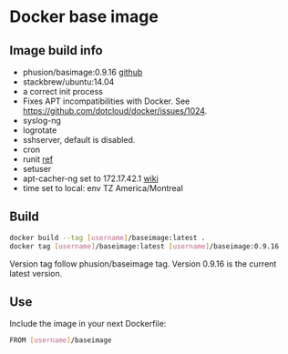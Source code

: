 # Docker base image

## Image build info
* phusion/basimage:0.9.16 [github](https://github.com/phusion/baseimage-docker)
 * stackbrew/ubuntu:14.04
 * a correct init process
 * Fixes APT incompatibilities with Docker. See https://github.com/dotcloud/docker/issues/1024.
 * syslog-ng
 * logrotate
 * sshserver, default is disabled.
 * cron
 * runit [ref](http://smarden.org/runit/)
 * setuser
* apt-cacher-ng set to 172.17.42.1 [wiki](http://www.cag.umontreal.ca/wiki/index.php?title=Docker:_apt-cache)
* time set to local: env TZ America/Montreal

## Build
```bash
docker build --tag [username]/baseimage:latest .
docker tag [username]/baseimage:latest [username]/baseimage:0.9.16
```
Version tag follow phusion/baseimage tag. Version 0.9.16 is the current latest version.

## Use
Include the image in your next Dockerfile:
```bash
FROM [username]/baseimage
```